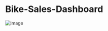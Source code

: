 # Bike-Sales-Dashboard

![image](https://github.com/sahil07codac/bike-sales-dashboard/assets/141804728/79e9d505-b8cf-4127-b8ed-26b30933d914)
